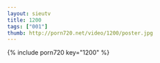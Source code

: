 ```yaml
--- 
layout: sieutv
title: 1200
tags: ["001"]
thumb: http://porn720.net/video/1200/poster.jpg
---
```

{% include porn720 key="1200" %} 
